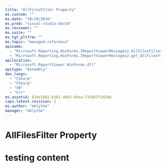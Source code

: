 ```yaml
---
title: "AllFilesFilter Property"
ms.custom: ""
ms.date: "10/19/2016"
ms.prod: "visual-studio-dev14"
ms.reviewer: ""
ms.suite: ""
ms.tgt_pltfrm: ""
ms.topic: "managed-reference"
apiname: 
  - "Microsoft.Reporting.WinForms.IReportViewerMessages2.AllFilesFilter"
  - "Microsoft.Reporting.WinForms.IReportViewerMessages2.get_AllFilesFilter"
apilocation: 
  - "Microsoft.ReportViewer.WinForms.dll"
apitype: "Assembly"
dev_langs: 
  - "CSharp"
  - "FSharp"
  - "VB"
  - "C++"
ms.assetid: 834e1802-6381-40d3-94aa-f33d57f2d2b0
caps.latest.revision: 2
ms.author: "mblythe"
manager: "mblythe"
---
```

# AllFilesFilter Property
# testing content
